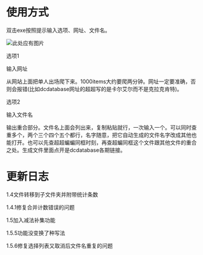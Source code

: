 # 使用方式

双击exe按照提示输入选项、网址、文件名。

![此处应有图片](https://tvax1.sinaimg.cn/large/008vOhrAly1hdg9vk9kqcj30hc058dgn.jpg)

选项1

输入网址

从网站上面把单人出场爬下来。1000items大约要爬两分钟。网址一定要准确，否则会报错(比如dcdatabase网址的超超写的是卡尔艾尔而不是克拉克肯特)。

选项2

输入文件名

输出重合部分。文件名上面会列出来，复制粘贴就行，一次输入一个。可以同时查重多个，两个三个四个五个都行，名字随意，把它自动生成的文件名字改成其他也能打开。也可以先查超超蝙蝙同框时刻，再查超蝙同框这个文件跟其他文件的重合之处。生成文件里面点开是dcdatabase各期链接。



# 更新日志
1.4文件转移到子文件夹并附带统计条数

1.4.1修复合并计数错误的问题

1.5加入减法补集功能

1.5.5功能没变换了种写法

1.5.6修复选择列表又取消后文件名重复的问题

